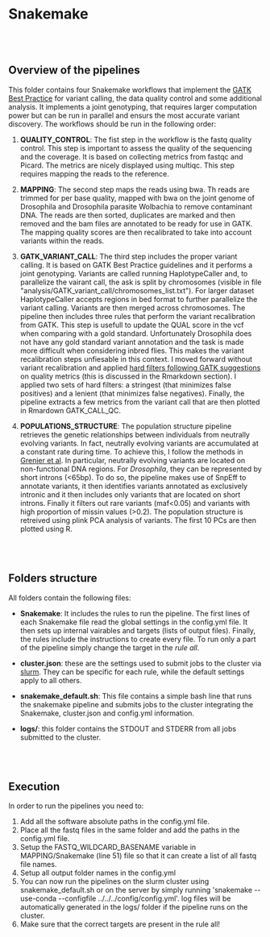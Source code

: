 # Snakemake

<br><br>


## Overview of the pipelines

This folder contains four Snakemake workflows that implement the [GATK Best Practice](https://software.broadinstitute.org/gatk/best-practices/workflow?id=11145) for variant calling, the data quality control and some additional analysis. It implements a joint genotyping, that requires larger computation power but can be run in parallel and ensurs the most accurate variant discovery.
The workflows should be run in the following order:


1. **QUALITY_CONTROL**: The fist step in the workflow is the fastq quality control. This step is important to assess the quality of the sequencing and the coverage. It is based on collecting metrics from fastqc and Picard. The metrics are nicely displayed using multiqc. This step requires mapping the reads to the reference.

2. **MAPPING**: The second step maps the reads using bwa. Th reads are trimmed for per base quality, mapped with bwa on the joint genome of Drosophila and Drosophila parasite Wolbachia to remove contaminant DNA. The reads are then sorted, duplicates are marked and then removed and the bam files are annotated to be ready for use in GATK. The mapping quality scores are then recalibrated to take into account variants within the reads.

3. **GATK_VARIANT_CALL**: The third step includes the proper variant calling. It is based on GATK Best Practice guidelines and it performs a joint genotyping. Variants are called running HaplotypeCaller and, to parallelize the vairant call, the ask is split by chromosomes (visible in file "analysis/GATK_variant_call/chromosomes_list.txt"). For larger dataset HaplotypeCaller accepts regions in bed format to further parallelize the variant calling. Variants are then merged across chromosomes. The pipeline then includes three rules that perform the variant recalibration from GATK. This step is usefull to update the QUAL score in the vcf when comparing with a gold standard. Unfortunately Drosophila does not have any gold standard variant annotation and the task is made more difficult when considering inbred flies. This makes the variant recalibration steps unfiesable in this context. I moved forward without variant recalibration and applied [hard filters following GATK suggestions](https://software.broadinstitute.org/gatk/documentation/article?id=11069) on quality metrics (this is discussed in the Rmarkdown section). I applied two sets of hard filters: a stringest (that minimizes false positives) and a lenient (that minimizes false negatives). Finally, the pipeline extracts a few metrics from the variant call that are then plotted in Rmardown GATK_CALL_QC.

4. **POPULATIONS_STRUCTURE**: The population structure pipeline retrieves the genetic relationships between individuals from neutrally evolving variants. In fact, neutrally evolving variants are accumulated at a constant rate during time. To achieve this, I follow the methods in [Grenier et al](http://www.g3journal.org/cgi/pmidlookup?view=long&pmid=25673134). In particular, neutrally evolving variants are located on non-functional DNA regions. For *Drosophila*, they can be represented by short introns (<65bp). To do so, the pipeline makes use of SnpEff to annotate variants, it then identifies variants annotated as exclusively intronic and it then includes only variants that are located on short introns. Finally it filters out rare variants (maf<0.05) and variants with high proportion of missin values (>0.2). The population structure is retreived using plink PCA analysis of variants. The first 10 PCs are then plotted using R.


<br><br>

## Folders structure

All folders contain the following files:

* **Snakemake**: It includes the rules to run the pipeline. The first lines of each Snakemake file read the global settings in the config.yml file. It then sets up internal vairables and targets (lists of output files). Finally, the rules include the instructions to create every file. To run only a part of the pipeline simply change the target in the *rule all*. 

* **cluster.json**: these are the settings used to submit jobs to the cluster via [slurm](https://slurm.schedmd.com/documentation.html). They can be specific for each rule, while the default settings apply to all others.

* **snakemake_default.sh**: This file contains a simple bash line that runs the snakemake pipeline and submits jobs to the cluster integrating the Snakemake, cluster.json and config.yml information.

* **logs/**: this folder contains the STDOUT and STDERR from all jobs submitted to the cluster.


<br><br>

## Execution

In order to run the pipelines you need to:

1. Add all the software absolute paths in the config.yml file.
2. Place all the fastq files in the same folder and add the paths in the config.yml file.
3. Setup the FASTQ_WILDCARD_BASENAME variable in MAPPING/Snakemake (line 51) file so that it can create a list of all fastq file names.
4. Setup all output folder names in the config.yml
5. You can now run the pipelines on the slurm cluster using snakemake_default.sh or on the server by simply running 'snakemake --use-conda --configfile ../../../config/config.yml'. log files will be automatically generated in the logs/ folder if the pipeline runs on the cluster.
6. Make sure that the correct targets are present in the rule all!
